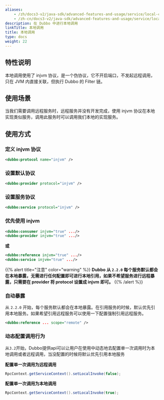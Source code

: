```yaml
---
aliases:
    - /zh/docs3-v2/java-sdk/advanced-features-and-usage/service/local-call/
    - /zh-cn/docs3-v2/java-sdk/advanced-features-and-usage/service/local-call/
description: 在 Dubbo 中进行本地调用
linkTitle: 本地调用
title: 本地调用
type: docs
weight: 22
---
```







## 特性说明
本地调用使用了 injvm 协议，是一个伪协议，它不开启端口，不发起远程调用，只在 JVM 内直接关联，但执行 Dubbo 的 Filter 链。

## 使用场景

当我们需要调用远程服务时，远程服务并没有开发完成，使用 injvm 协议在本地实现类似服务，调用此服务时可以调用我们本地的实现服务。

## 使用方式

### 定义 injvm 协议
```xml
<dubbo:protocol name="injvm" />
```

### 设置默认协议

```xml
<dubbo:provider protocol="injvm" />
```

### 设置服务协议

```xml
<dubbo:service protocol="injvm" />
```

### 优先使用 injvm

```xml
<dubbo:consumer injvm="true" .../>
<dubbo:provider injvm="true" .../>
```

**或**

```xml
<dubbo:reference injvm="true" .../>
<dubbo:service injvm="true" .../>
```

{{% alert title="注意" color="warning" %}}
**Dubbo 从 `2.2.0` 每个服务默认都会在本地暴露，无需进行任何配置即可进行本地引用，如果不希望服务进行远程暴露，只需要在 provider 将 protocol 设置成 injvm 即可。**
{{% /alert %}}


### 自动暴露

从 `2.2.0` 开始，每个服务默认都会在本地暴露。在引用服务的时候，默认优先引用本地服务。如果希望引用远程服务可以使用一下配置强制引用远程服务。

```xml
<dubbo:reference ... scope="remote" />
```


### 动态配置调用行为

从`3.2`开始，Dubbo提供api可以让用户在使用中动态地去配置单一次调用时为本地调用或者远程调用，当没配置的时候将默认优先引用本地服务

**配置单一次调用为远程调用**

```java
RpcContext.getServiceContext().setLocalInvoke(false);
```

**配置单一次调用为本地调用**

```java
RpcContext.getServiceContext().setLocalInvoke(true);
```

